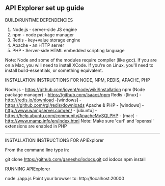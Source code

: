 API Explorer set up guide
-----------------------------

BUILD/RUNTIME DEPENDENCIES

   1. Node.js - server-side JS engine
   2. npm - node package manager
   3. Redis - key+value storage engine
   4. Apache - an HTTP server
   5. PHP - Server-side HTML embedded scripting language

   Note: Node and some of the modules require compiler (like gcc). If you are on a Mac, you will need to install XCode. 
   If you're on Linux, you'll need to install build-essentials, or something equivalent.
   
   
INSTALLATION INSTRUCTIONS FOR NODE, NPM, REDIS, APACHE, PHP

   Node.js - https://github.com/joyent/node/wiki/Installation
   npm (Node package manager) - https://github.com/isaacs/npm
   Redis -[linux] - http://redis.io/download
		 -[windows] - https://github.com/rgl/redis/downloads
   Apache & PHP - [windows] - http://www.wampserver.com/en/
				- [ubuntu] - https://help.ubuntu.com/community/ApacheMySQLPHP
				- [mac] - http://www.mamp.info/en/index.html
   Note: Make sure 'curl' and 'openssl' extensions are enabled in PHP
   
------------------------------------------------------------------------

INSTALLATION INSTRUCTIONS FOR APIExplorer

   From the command line type in:

   git clone https://github.com/ganeshx/iodocs.git
   cd iodocs
   npm install
   
RUNNING APIExplorer

   node ./app.js
   Point your browser to: http://localhost:20000

